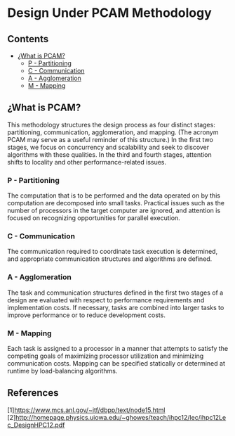 # Design Under PCAM Methodology

## Contents

- [¿What is PCAM?](#¿What-is-PCAM?)
	- [P - Partitioning](#p---partitioning)
	- [C - Communication](#C---Communication)
	- [A - Agglomeration](#A---Agglomeration)
	- [M - Mapping](#M---Mapping)

## ¿What is PCAM?

This methodology structures the design process as four distinct stages: partitioning, communication, agglomeration, and   mapping. (The acronym PCAM may serve as a useful reminder of this structure.) In the first two stages, we focus on concurrency and scalability and seek to discover algorithms with these qualities. In the third and fourth stages, attention shifts to locality and other performance-related issues.

### P - Partitioning
The computation that is to be performed and the data operated on by this computation are decomposed into small tasks. Practical issues such as the number of processors in the target computer are ignored, and attention is focused on recognizing opportunities for parallel execution.

### C - Communication
The communication required to coordinate task execution is determined, and appropriate communication structures and algorithms are defined.

### A - Agglomeration
The task and communication structures defined in the first two stages of a design are evaluated with respect to performance requirements and implementation costs. If necessary, tasks are combined into larger tasks to improve performance or to reduce development costs.

### M - Mapping
Each task is assigned to a processor in a manner that attempts to satisfy the competing goals of maximizing processor utilization and minimizing communication costs. Mapping can be specified statically or determined at runtime by load-balancing algorithms.

## References

[1]https://www.mcs.anl.gov/~itf/dbpp/text/node15.html
[2]http://homepage.physics.uiowa.edu/~ghowes/teach/ihpc12/lec/ihpc12Lec_DesignHPC12.pdf


<!--stackedit_data:
eyJoaXN0b3J5IjpbMTMxOTkxOTk1MSwtMTAzNjc3MTA5NV19
-->